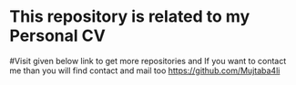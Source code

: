 # This repository is related to my Personal CV


#Visit given below link to get more repositories and If you want to contact me than you will find contact and mail too
https://github.com/Mujtaba4li
